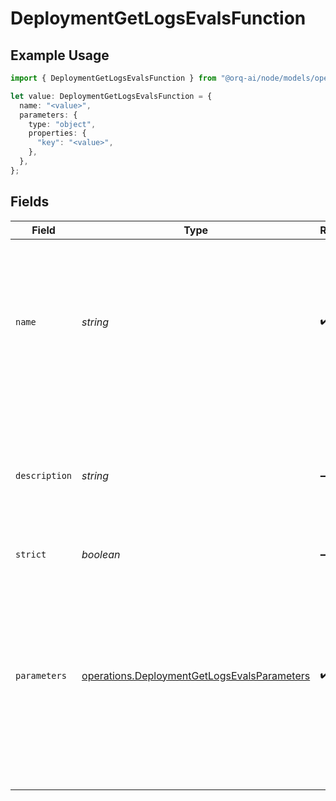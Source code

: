 # DeploymentGetLogsEvalsFunction

## Example Usage

```typescript
import { DeploymentGetLogsEvalsFunction } from "@orq-ai/node/models/operations";

let value: DeploymentGetLogsEvalsFunction = {
  name: "<value>",
  parameters: {
    type: "object",
    properties: {
      "key": "<value>",
    },
  },
};
```

## Fields

| Field                                                                                                                                              | Type                                                                                                                                               | Required                                                                                                                                           | Description                                                                                                                                        |
| -------------------------------------------------------------------------------------------------------------------------------------------------- | -------------------------------------------------------------------------------------------------------------------------------------------------- | -------------------------------------------------------------------------------------------------------------------------------------------------- | -------------------------------------------------------------------------------------------------------------------------------------------------- |
| `name`                                                                                                                                             | *string*                                                                                                                                           | :heavy_check_mark:                                                                                                                                 | The name of the function to be called. Must be a-z, A-Z, 0-9, or contain underscores and dashes, with a maximum length of 64.                      |
| `description`                                                                                                                                      | *string*                                                                                                                                           | :heavy_minus_sign:                                                                                                                                 | A description of what the function does, used by the model to choose when and how to call the function.                                            |
| `strict`                                                                                                                                           | *boolean*                                                                                                                                          | :heavy_minus_sign:                                                                                                                                 | N/A                                                                                                                                                |
| `parameters`                                                                                                                                       | [operations.DeploymentGetLogsEvalsParameters](../../models/operations/deploymentgetlogsevalsparameters.md)                                         | :heavy_check_mark:                                                                                                                                 | The parameters the functions accepts, described as a JSON Schema object. <br/><br/> Omitting `parameters` defines a function with an empty parameter list. |